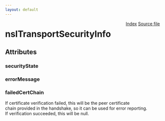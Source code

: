 ```yaml
---
layout: default
---
```

<div class='links' style='float:right'><a href="../index.html">Index</a>
<a href="http://dxr.mozilla.org/mozilla-central/source/netwerk/socket/nsITransportSecurityInfo.idl">Source file</a>
</div>

# nsITransportSecurityInfo #

## Attributes ##

### securityState ###

### errorMessage ###

### failedCertChain ###
  
If certificate verification failed, this will be the peer certificate  
chain provided in the handshake, so it can be used for error reporting.  
If verification succeeded, this will be null.  
  
